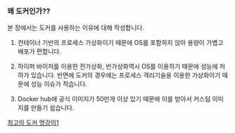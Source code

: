 ### 왜 도커인가??

본 장에서는 도커를 사용하는 이유에 대해 작성합니다.

1. 컨테이너 기반의 프로세스 가상화이기 때문에 OS를 포함하지 않아 용량이 가볍고 배포가 편합니다.

2. 하이퍼 바이저를 이용한 전가상화, 반가상화역시 OS를 이용하기 때문에 성능에 저하가 있습니다. 반면에 도커의 경우에는 프로세스 격리기술을 이용한 가상화이기 때문에 성능 이슈가 적습니다.

3. Docker hub에 공식 이미지가 50만개 이상 있기 때문에 이를 받아서 커스텀 이미지를 만들기 쉽습니다.

[최고의 도커 명강의1](https://subicura.com/2017/01/19/docker-guide-for-beginners-1.html)
